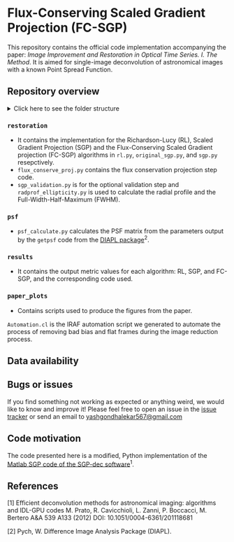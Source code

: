 # Flux-Conserving Scaled Gradient Projection (FC-SGP)

This repository contains the official code implementation accompanying the paper: *Image Improvement and Restoration in Optical Time Series. I. The Method*. It is aimed for single-image deconvolution of astronomical images with a known Point Spread Function.

## Repository overview

<details>
<summary>Click here to see the folder structure</summary>
<pre>
.
├── Automation.cl
├── paper_plots
│   ├── ccfbtf170075_inset.png
│   ├── ccfbvc170119_inset.png
│   ├── ccfbwi110033_inset.png
│   ├── intro.py
│   ├── projection_time.png
│   ├── projection_time.py
│   ├── psf_mat_show.ipynb
│   ├── psfMatShow.png
│   ├── README.md
│   ├── s_ccfbtf170075_inset.png
│   ├── s_ccfbvc170119_inset.png
│   └── s_ccfbwi110033_inset.png
├── psf
│   ├── classify.py
│   ├── get_psf_coeffs.bash
│   ├── getpsf.par
│   ├── psf_calculate.py
│   ├── psf_ccfbrd210048.bin.txt
│   ├── psf_estimation.bash
│   ├── psf_models.tar.gz
│   └── README.md
├── README.md
├── restoration
│   ├── flux_conserve_proj.py
│   ├── original_sgp.py
│   ├── radprof_ellipticity.py
│   ├── rl.py
│   ├── sgp.py
│   └── sgp_validation.py
└── results
    ├── compare_sgp_and_fcsgp_kld.py
    ├── fc_sgp_output.ipynb
    ├── fc_sgp_params_and_metrics.csv
    ├── fcsgp_radprof_params_and_metrics.csv
    ├── plot_radprofiles.ipynb
    ├── plot_rl_sgp_fc-sgp_results.ipynb
    ├── radprof_params_and_metrics.csv
    ├── rl_params_and_metrics.csv
    ├── rl_sgp_fc-sgp_compare.ipynb
    ├── sgp_fcsgp_kld_compare.ipynb
    └── sgp_params_and_metrics.csv

4 directories, 39 files
</pre>
</details>

### `restoration`
- It contains the implementation for the Richardson-Lucy (RL), Scaled Gradient Projection (SGP) and the Flux-Conserving Scaled Gradient projection (FC-SGP) algorithms in `rl.py`, `original_sgp.py`, and `sgp.py` resepctively.
- `flux_conserve_proj.py` contains the flux conservation projection step code.
- `sgp_validation.py` is for the optional validation step and `radprof_ellipticity.py` is used to calculate the radial profile and the Full-Width-Half-Maximum (FWHM).

### `psf`

- `psf_calculate.py` calculates the PSF matrix from the parameters output by the `getpsf` code from the [DIAPL package](https://users.camk.edu.pl/pych/DIAPL/)<sup>2</sup>.

### `results`

- It contains the output metric values for each algorithm: RL, SGP, and FC-SGP, and the corresponding code used.

### `paper_plots`

- Contains scripts used to produce the figures from the paper.

`Automation.cl` is the IRAF automation script we generated to automate the process of removing bad bias and flat frames during the image reduction process.

## Data availability



## Bugs or issues

If you find something not working as expected or anything weird, we would like to know and improve it! Please feel free to open an issue in the [issue tracker](https://github.com/Yash-10/fc_sgp-star-restoration/issues) or send an email to yashgondhalekar567@gmail.com

## Code motivation

The code presented here is a modified, Python implementation of the [Matlab SGP code of the SGP-dec software](https://www.unife.it/prin/software)<sup>1</sup>.

## References

[1] Efficient deconvolution methods for astronomical imaging: algorithms and IDL-GPU codes M.  Prato, R.  Cavicchioli, L.  Zanni, P.  Boccacci, M.  Bertero A&A 539 A133 (2012) DOI: 10.1051/0004-6361/201118681

[2] Pych, W. Difference Image Analysis Package (DIAPL).